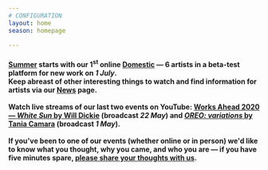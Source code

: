 ```yaml
---
# CONFIGURATION
layout: home
season: homepage

---
```

#### [Summer](/current/2020-summer) starts with our 1<sup>st</sup> online [Domestic](/current/2020-domestic) — 6 artists in a beta-test platform for new work on *1 July*.<br>Keep abreast of other interesting things to watch and find information for artists via our [News](/news) page.<br><br>Watch live streams of our last two events on YouTube: <a href="http://youtu.be/yrZFSzURaS4" target="_blank">Works Ahead 2020 — *White Sun* by Will Dickie</a> (broadcast *22 May*) and <a href="http://youtube.com/watch?v=m7dDCgaffoI&t=3600s" target="_blank">*OREO: variations* by Tania Camara</a> (broadcast *1 May*).<br><br>If you've been to one of our events (whether online or in person) we'd like to know what you thought, why you came, and who you are — if you have five minutes spare, <a href="http://bit.ly/warnmcrfeedback" target="_blank">please share your thoughts with us</a>.
